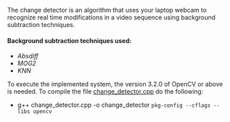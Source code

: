 The change detector is an algorithm that uses your laptop webcam to recognize real time modifications in a video sequence using background subtraction techniques. 

#### Background subtraction techniques used:
- _Absdiff_
- _MOG2_
- _KNN_

To execute the implemented system, the version 3.2.0 of OpenCV or above is needed. To compile the file [change_detector.cpp](https://github.com/tiagoadonis/Change-Detector/blob/master/change_detector.cpp) do the following:
- g++ change_detector.cpp -o change_detector `pkg-config --cflags --libs opencv`
